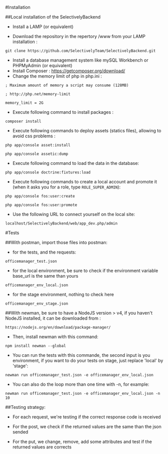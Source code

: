 #Installation

##Local installation of the SelectivelyBackend

- Install a LAMP (or equivalent)

- Download the repository in the repertory /www from your LAMP installation :

`git clone https://github.com/SelectivelyTeam/SelectivelyBackend.git`

- Install a database management system like mySQL Workbench or PHPMyAdmin (or equivalent)
- Install Composer : https://getcomposer.org/download/
- Change the memory limit of php in php.ini :


`; Maximum amount of memory a script may consume (128MB)`

`; http://php.net/memory-limit`

`memory_limit = 2G`

- Execute following command to install packages :


`composer install`

- Execute following commands to deploy assets (statics files), allowing to avoid css problems :


`php app/console asset:install`

`php app/console assetic:dump`

- Execute following command to load the data in the database:

`php app/console doctrine:fixtures:load`

- Execute following commands to create a local account and promote it (when it asks you for a role, type `ROLE_SUPER_ADMIN`):

`php app/console fos:user:create`

`php app/console fos:user:promote`
 
- Use the following URL to connect yourself on the local site:

`localhost/SelectivelyBackend/web/app_dev.php/admin`


#Tests

##With postman, import those files into postman:

- for the tests, and the requests:
	
`officemanager_test.json`
			
- for the local environment, be sure to check if the environment variable base_url is the same than yours
		
`officemanager_env_local.json`
		
- for the stage environment, nothing to check here
		
`officemanager_env_stage.json`

##With newman, be sure to have a NodeJS version > v4, if you haven't NodeJS installed, it can be downloaded from :

`https://nodejs.org/en/download/package-manager/`

- Then, install newman with this command:

`npm install newman --global`

- You can run the tests with this commande, the second input is you environment, if you want to do your tests on stage, just replace 'local' by 'stage':

`newman run officemanager_test.json -e officemanager_env_local.json`

- You can also do the loop more than one time with -n, for example: 

`newman run officemanager_test.json -e officemanager_env_local.json -n 10`

##Testing strategy:

- For each request, we're testing if the correct response code is received

- For the post, we check if the returned values are the same than the json sended

- For the put, we change, remove, add some attributes and test if the returned values are corrects
